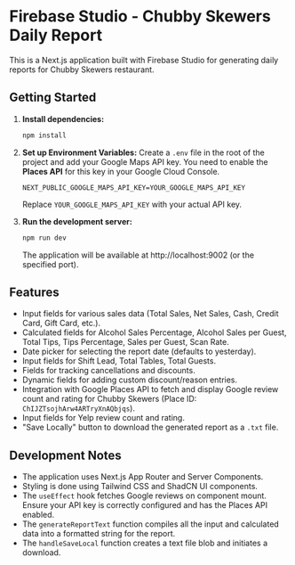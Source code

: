 # Firebase Studio - Chubby Skewers Daily Report

This is a Next.js application built with Firebase Studio for generating daily reports for Chubby Skewers restaurant.

## Getting Started

1.  **Install dependencies:**
    ```bash
    npm install
    ```

2.  **Set up Environment Variables:**
    Create a `.env` file in the root of the project and add your Google Maps API key. You need to enable the **Places API** for this key in your Google Cloud Console.
    ```
    NEXT_PUBLIC_GOOGLE_MAPS_API_KEY=YOUR_GOOGLE_MAPS_API_KEY
    ```
    Replace `YOUR_GOOGLE_MAPS_API_KEY` with your actual API key.

3.  **Run the development server:**
    ```bash
    npm run dev
    ```
    The application will be available at http://localhost:9002 (or the specified port).

## Features

*   Input fields for various sales data (Total Sales, Net Sales, Cash, Credit Card, Gift Card, etc.).
*   Calculated fields for Alcohol Sales Percentage, Alcohol Sales per Guest, Total Tips, Tips Percentage, Sales per Guest, Scan Rate.
*   Date picker for selecting the report date (defaults to yesterday).
*   Input fields for Shift Lead, Total Tables, Total Guests.
*   Fields for tracking cancellations and discounts.
*   Dynamic fields for adding custom discount/reason entries.
*   Integration with Google Places API to fetch and display Google review count and rating for Chubby Skewers (Place ID: `ChIJZTsojhArw4ARTryXnAQbjqs`).
*   Input fields for Yelp review count and rating.
*   "Save Locally" button to download the generated report as a `.txt` file.

## Development Notes

*   The application uses Next.js App Router and Server Components.
*   Styling is done using Tailwind CSS and ShadCN UI components.
*   The `useEffect` hook fetches Google reviews on component mount. Ensure your API key is correctly configured and has the Places API enabled.
*   The `generateReportText` function compiles all the input and calculated data into a formatted string for the report.
*   The `handleSaveLocal` function creates a text file blob and initiates a download.
